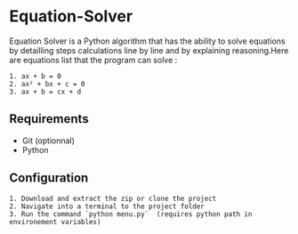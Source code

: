 # Equation-Solver

Equation Solver is a Python algorithm that has the ability to solve equations by detailling steps calculations line by line and by explaining reasoning.Here are equations list that the program can solve :

    1. ax + b = 0
    2. ax² + bx + c = 0
    3. ax + b = cx + d

## Requirements
- Git (optionnal)
- Python

## Configuration
    1. Download and extract the zip or clone the project
    2. Navigate into a terminal to the project folder
    3. Run the command `python menu.py`  (requires python path in environement variables)
